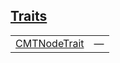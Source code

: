
## [Traits](./cartesian_merkle_tree-library-node-traits.md)

| | |
|:---|:---|
| [CMTNodeTrait](./cartesian_merkle_tree-library-node-CMTNodeTrait.md) | — |
